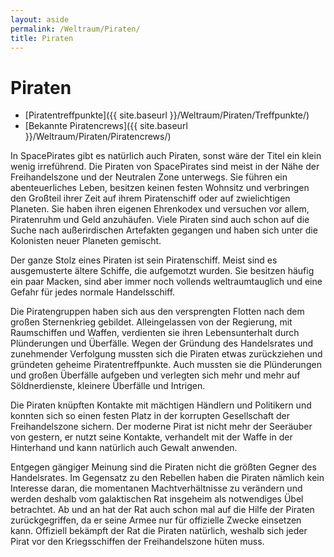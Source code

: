 ```yaml
---
layout: aside
permalink: /Weltraum/Piraten/
title: Piraten
---
```


# Piraten

- [Piratentreffpunkte]({{ site.baseurl }}/Weltraum/Piraten/Treffpunkte/)
- [Bekannte Piratencrews]({{ site.baseurl }}/Weltraum/Piraten/Piratencrews/)

In SpacePirates gibt es natürlich auch Piraten, sonst wäre der Titel ein klein wenig irreführend. Die Piraten von SpacePirates sind meist in der Nähe der Freihandelszone und der Neutralen Zone unterwegs. Sie führen ein abenteuerliches Leben, besitzen keinen festen Wohnsitz und verbringen den Großteil ihrer Zeit auf ihrem Piratenschiff oder auf zwielichtigen Planeten. Sie haben ihren eigenen Ehrenkodex und versuchen vor allem, Piratenruhm und Geld anzuhäufen. Viele Piraten sind auch schon auf die Suche nach außerirdischen Artefakten gegangen und haben sich unter die Kolonisten neuer Planeten gemischt.

Der ganze Stolz eines Piraten ist sein Piratenschiff. Meist sind es ausgemusterte ältere Schiffe, die aufgemotzt wurden. Sie besitzen häufig ein paar Macken, sind aber immer noch vollends weltraumtauglich und eine Gefahr für jedes normale Handelsschiff. 

Die Piratengruppen haben sich aus den versprengten Flotten nach dem großen Sternenkrieg gebildet. Alleingelassen von der Regierung, mit Raumschiffen und Waffen, verdienten sie ihren Lebensunterhalt durch Plünderungen und Überfälle. Wegen der Gründung des Handelsrates und zunehmender Verfolgung mussten sich die Piraten etwas zurückziehen und gründeten geheime Piratentreffpunkte. Auch mussten sie die Plünderungen und großen Überfälle aufgeben und verlegten sich mehr und mehr auf Söldnerdienste, kleinere Überfälle und Intrigen.

Die Piraten knüpften Kontakte mit mächtigen Händlern und Politikern und konnten sich so einen festen Platz in der korrupten Gesellschaft der Freihandelszone sichern. Der moderne Pirat ist nicht mehr der Seeräuber von gestern, er nutzt seine Kontakte, verhandelt mit der Waffe in der Hinterhand und kann natürlich auch Gewalt anwenden.

Entgegen gängiger Meinung sind die Piraten nicht die größten Gegner des Handelsrates. Im Gegensatz zu den Rebellen haben die Piraten nämlich kein Interesse daran, die momentanen Machtverhältnisse zu verändern und werden deshalb vom galaktischen Rat insgeheim als notwendiges Übel betrachtet. Ab und an hat der Rat auch schon mal auf die Hilfe der Piraten zurückgegriffen, da er seine Armee nur für offizielle Zwecke einsetzen kann. Offiziell bekämpft der Rat die Piraten natürlich, weshalb sich jeder Pirat vor den Kriegsschiffen der Freihandelszone hüten muss.
